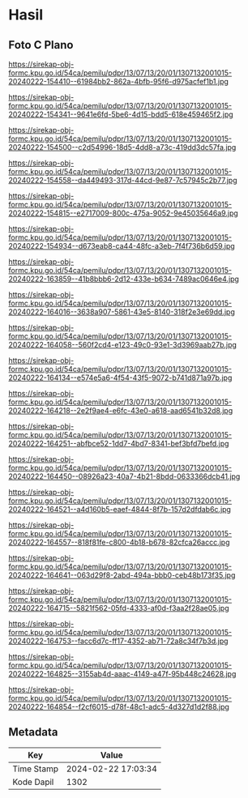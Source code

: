 # Hasil

## Foto C Plano

https://sirekap-obj-formc.kpu.go.id/54ca/pemilu/pdpr/13/07/13/20/01/1307132001015-20240222-154410--61984bb2-862a-4bfb-95f6-d975acfef1b1.jpg

https://sirekap-obj-formc.kpu.go.id/54ca/pemilu/pdpr/13/07/13/20/01/1307132001015-20240222-154341--9641e6fd-5be6-4d15-bdd5-618e459465f2.jpg

https://sirekap-obj-formc.kpu.go.id/54ca/pemilu/pdpr/13/07/13/20/01/1307132001015-20240222-154500--c2d54996-18d5-4dd8-a73c-419dd3dc57fa.jpg

https://sirekap-obj-formc.kpu.go.id/54ca/pemilu/pdpr/13/07/13/20/01/1307132001015-20240222-154558--da449493-317d-44cd-9e87-7c57945c2b77.jpg

https://sirekap-obj-formc.kpu.go.id/54ca/pemilu/pdpr/13/07/13/20/01/1307132001015-20240222-154815--e2717009-800c-475a-9052-9e45035646a9.jpg

https://sirekap-obj-formc.kpu.go.id/54ca/pemilu/pdpr/13/07/13/20/01/1307132001015-20240222-154934--d673eab8-ca44-48fc-a3eb-7f4f736b6d59.jpg

https://sirekap-obj-formc.kpu.go.id/54ca/pemilu/pdpr/13/07/13/20/01/1307132001015-20240222-163859--41b8bbb6-2d12-433e-b634-7489ac0646e4.jpg

https://sirekap-obj-formc.kpu.go.id/54ca/pemilu/pdpr/13/07/13/20/01/1307132001015-20240222-164016--3638a907-5861-43e5-8140-318f2e3e69dd.jpg

https://sirekap-obj-formc.kpu.go.id/54ca/pemilu/pdpr/13/07/13/20/01/1307132001015-20240222-164058--560f2cd4-e123-49c0-93e1-3d3969aab27b.jpg

https://sirekap-obj-formc.kpu.go.id/54ca/pemilu/pdpr/13/07/13/20/01/1307132001015-20240222-164134--e574e5a6-4f54-43f5-9072-b741d871a97b.jpg

https://sirekap-obj-formc.kpu.go.id/54ca/pemilu/pdpr/13/07/13/20/01/1307132001015-20240222-164218--2e2f9ae4-e6fc-43e0-a618-aad6541b32d8.jpg

https://sirekap-obj-formc.kpu.go.id/54ca/pemilu/pdpr/13/07/13/20/01/1307132001015-20240222-164251--abfbce52-1dd7-4bd7-8341-bef3bfd7befd.jpg

https://sirekap-obj-formc.kpu.go.id/54ca/pemilu/pdpr/13/07/13/20/01/1307132001015-20240222-164450--08926a23-40a7-4b21-8bdd-0633366dcb41.jpg

https://sirekap-obj-formc.kpu.go.id/54ca/pemilu/pdpr/13/07/13/20/01/1307132001015-20240222-164521--a4d160b5-eaef-4844-8f7b-157d2dfdab6c.jpg

https://sirekap-obj-formc.kpu.go.id/54ca/pemilu/pdpr/13/07/13/20/01/1307132001015-20240222-164557--818f81fe-c800-4b18-b678-82cfca26accc.jpg

https://sirekap-obj-formc.kpu.go.id/54ca/pemilu/pdpr/13/07/13/20/01/1307132001015-20240222-164641--063d29f8-2abd-494a-bbb0-ceb48b173f35.jpg

https://sirekap-obj-formc.kpu.go.id/54ca/pemilu/pdpr/13/07/13/20/01/1307132001015-20240222-164715--5821f562-05fd-4333-af0d-f3aa2f28ae05.jpg

https://sirekap-obj-formc.kpu.go.id/54ca/pemilu/pdpr/13/07/13/20/01/1307132001015-20240222-164753--facc6d7c-ff17-4352-ab71-72a8c34f7b3d.jpg

https://sirekap-obj-formc.kpu.go.id/54ca/pemilu/pdpr/13/07/13/20/01/1307132001015-20240222-164825--3155ab4d-aaac-4149-a47f-95b448c24628.jpg

https://sirekap-obj-formc.kpu.go.id/54ca/pemilu/pdpr/13/07/13/20/01/1307132001015-20240222-164854--f2cf6015-d78f-48c1-adc5-4d327d1d2f88.jpg


## Metadata

| Key        | Value               |
| ---------- | ------------------- |
| Time Stamp | 2024-02-22 17:03:34 |
| Kode Dapil | 1302                |



